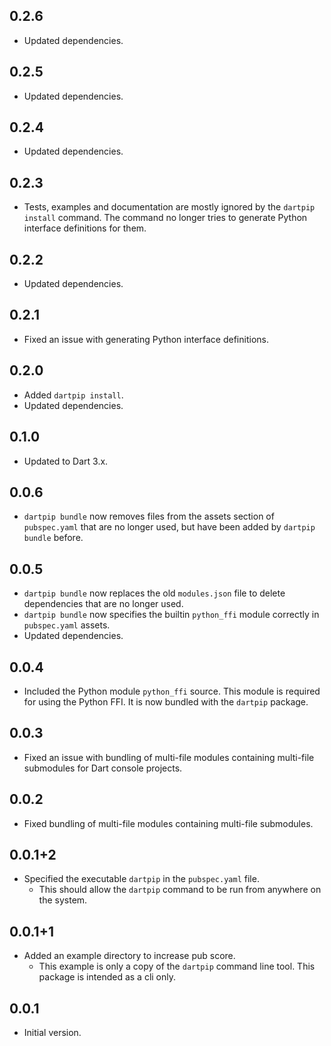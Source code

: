 ## 0.2.6

- Updated dependencies.

## 0.2.5

- Updated dependencies.

## 0.2.4

- Updated dependencies.

## 0.2.3

- Tests, examples and documentation are mostly ignored by the `dartpip install` command. The command
  no longer tries to generate Python interface definitions for them.

## 0.2.2

- Updated dependencies.

## 0.2.1

- Fixed an issue with generating Python interface definitions.

## 0.2.0

- Added `dartpip install`.
- Updated dependencies.

## 0.1.0

- Updated to Dart 3.x.

## 0.0.6

- `dartpip bundle` now removes files from the assets section of `pubspec.yaml` that are no longer
  used, but have been added by `dartpip bundle` before.

## 0.0.5

- `dartpip bundle` now replaces the old `modules.json` file to delete dependencies that are no
  longer used.
- `dartpip bundle` now specifies the builtin `python_ffi` module correctly in `pubspec.yaml` assets.
- Updated dependencies.

## 0.0.4

- Included the Python module `python_ffi` source. This module is required for using the Python FFI.
  It is now bundled with the `dartpip` package.

## 0.0.3

- Fixed an issue with bundling of multi-file modules containing multi-file submodules for Dart
  console projects.

## 0.0.2

- Fixed bundling of multi-file modules containing multi-file submodules.

## 0.0.1+2

- Specified the executable `dartpip` in the `pubspec.yaml` file.
    - This should allow the `dartpip` command to be run from anywhere on the system.

## 0.0.1+1

- Added an example directory to increase pub score.
    - This example is only a copy of the `dartpip` command line tool. This package is intended as a
      cli only.

## 0.0.1

- Initial version.
